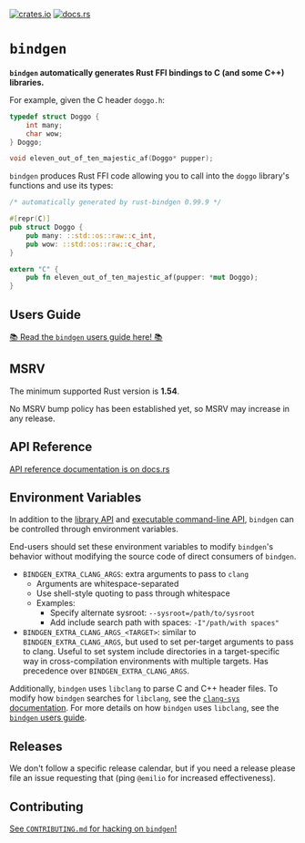 [![crates.io](https://img.shields.io/crates/v/bindgen.svg)](https://crates.io/crates/bindgen)
[![docs.rs](https://docs.rs/bindgen/badge.svg)](https://docs.rs/bindgen/)

# `bindgen`

**`bindgen` automatically generates Rust FFI bindings to C (and some C++) libraries.**

For example, given the C header `doggo.h`:

```c
typedef struct Doggo {
    int many;
    char wow;
} Doggo;

void eleven_out_of_ten_majestic_af(Doggo* pupper);
```

`bindgen` produces Rust FFI code allowing you to call into the `doggo` library's
functions and use its types:

```rust
/* automatically generated by rust-bindgen 0.99.9 */

#[repr(C)]
pub struct Doggo {
    pub many: ::std::os::raw::c_int,
    pub wow: ::std::os::raw::c_char,
}

extern "C" {
    pub fn eleven_out_of_ten_majestic_af(pupper: *mut Doggo);
}
```

## Users Guide

[📚 Read the `bindgen` users guide here! 📚](https://rust-lang.github.io/rust-bindgen)

## MSRV

The minimum supported Rust version is **1.54**.

No MSRV bump policy has been established yet, so MSRV may increase in any release.

## API Reference

[API reference documentation is on docs.rs](https://docs.rs/bindgen)

## Environment Variables

In addition to the [library API](https://docs.rs/bindgen) and [executable command-line API][bindgen-cmdline],
`bindgen` can be controlled through environment variables.

End-users should set these environment variables to modify `bindgen`'s behavior without modifying the source code of direct consumers of `bindgen`.

- `BINDGEN_EXTRA_CLANG_ARGS`: extra arguments to pass to `clang`
    - Arguments are whitespace-separated
    - Use shell-style quoting to pass through whitespace
    - Examples:
        - Specify alternate sysroot: `--sysroot=/path/to/sysroot`
        - Add include search path with spaces: `-I"/path/with spaces"`
- `BINDGEN_EXTRA_CLANG_ARGS_<TARGET>`: similar to `BINDGEN_EXTRA_CLANG_ARGS`,
   but used to set per-target arguments to pass to clang. Useful to set system include
   directories in a target-specific way in cross-compilation environments with multiple targets.
   Has precedence over `BINDGEN_EXTRA_CLANG_ARGS`.

Additionally, `bindgen` uses `libclang` to parse C and C++ header files.
To modify how `bindgen` searches for `libclang`, see the [`clang-sys` documentation][clang-sys-env].
For more details on how `bindgen` uses `libclang`, see the [`bindgen` users guide][bindgen-book-clang].

## Releases

We don't follow a specific release calendar, but if you need a release please
file an issue requesting that (ping `@emilio` for increased effectiveness).

## Contributing

[See `CONTRIBUTING.md` for hacking on `bindgen`!](./CONTRIBUTING.md)

[bindgen-cmdline]: https://rust-lang.github.io/rust-bindgen/command-line-usage.html
[clang-sys-env]: https://github.com/KyleMayes/clang-sys#environment-variables
[bindgen-book-clang]: https://rust-lang.github.io/rust-bindgen/requirements.html#clang
